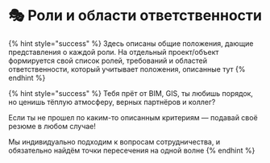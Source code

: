 # 🎭 Роли и области ответственности

{% hint style="success" %}
Здесь описаны общие положения, дающие представления о каждой роли. На отдельный проект/объект формируется свой список ролей, требований и областей ответственности, который учитывает положения, описанные тут
{% endhint %}

{% hint style="success" %}
Тебя прёт от BIM, GIS, ты любишь порядок, но ценишь тёплую атмосферу, верных партнёров и коллег?

Если ты не прошел по каким-то описанным критериям — подавай своё резюме в любом случае!

Мы индивидуально подходим к вопросам сотрудничества, и обязательно найдём точки пересечения на одной волне
{% endhint %}
